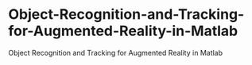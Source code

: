 # Object-Recognition-and-Tracking-for-Augmented-Reality-in-Matlab
Object Recognition and Tracking for Augmented Reality in Matlab
